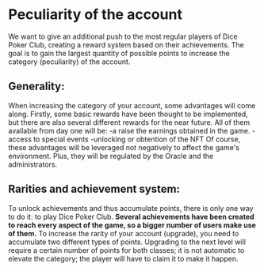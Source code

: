 # **Peculiarity of the account**

We want to give an additional push to the most regular players of Dice Poker Club, creating a reward system based on their achievements. The goal is to gain the largest quantity of possible points to increase the category (peculiarity) of the account. 
## **Generality:**

When increasing the category of your account, some advantages will come along. Firstly, some basic rewards have been thought to be implemented, but there are also several different rewards for the near future. All of them available from day one will be:
-a raise the earnings obtained in the game.
-access to special events
-unlocking or obtention of the NFT
Of course, these advantages will be leveraged not negatively to affect the game's environment. Plus, they will be regulated by the Oracle and the administrators.

## **Rarities and achievement system:**

To unlock achievements and thus accumulate points, there is only one way to do it: to play Dice Poker Club. **Several achievements have been created to reach every aspect of the game, so a bigger number of users make use of them.**
To increase the rarity of your account (upgrade), you need to accumulate two different types of points. Upgrading to the next level will require a certain number of points for both classes; it is not automatic to elevate the category; the player will have to claim it to make it happen.
